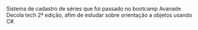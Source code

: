 Sistema de cadastro de séries que foi passado no bootcamp Avanade Decola tech 2ª edição, afim de estudar sobre orientação a objetos usando C#.
